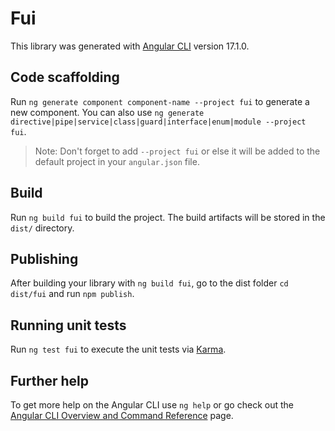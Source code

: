 # Fui

This library was generated with [Angular CLI](https://github.com/angular/angular-cli) version 17.1.0.

## Code scaffolding

Run `ng generate component component-name --project fui` to generate a new component. You can also use `ng generate directive|pipe|service|class|guard|interface|enum|module --project fui`.
> Note: Don't forget to add `--project fui` or else it will be added to the default project in your `angular.json` file. 

## Build

Run `ng build fui` to build the project. The build artifacts will be stored in the `dist/` directory.

## Publishing

After building your library with `ng build fui`, go to the dist folder `cd dist/fui` and run `npm publish`.

## Running unit tests

Run `ng test fui` to execute the unit tests via [Karma](https://karma-runner.github.io).

## Further help

To get more help on the Angular CLI use `ng help` or go check out the [Angular CLI Overview and Command Reference](https://angular.io/cli) page.
